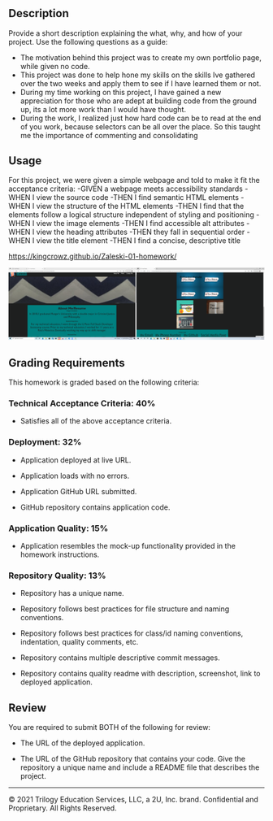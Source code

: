 # <Zaleski-02-Homework>
## Description
Provide a short description explaining the what, why, and how of your project. Use the following questions as a guide:
- The motivation behind this project was to create my own portfolio page, while given no code.  
- This project was done to help hone my skills on the skills Ive gathered over the two weeks and apply them to see if I have learned them or not.
- During my time working on this project, I have gained a new appreciation for those who are adept at building code from the ground up, its a lot more work than I would have thought.
- During the work, I realized just how hard code can be to read at the end of you work, because selectors can be all over the place.  So this taught me the importance of commenting and consolidating

## Usage
For this project, we were given a simple webpage and told to make it fit the acceptance criteria:
-GIVEN a webpage meets accessibility standards
-WHEN I view the source code
-THEN I find semantic HTML elements
-WHEN I view the structure of the HTML elements
-THEN I find that the elements follow a logical structure independent of styling and positioning
-WHEN I view the image elements
-THEN I find accessible alt attributes
-WHEN I view the heading attributes
-THEN they fall in sequential order
-WHEN I view the title element
-THEN I find a concise, descriptive title

https://kingcrowz.github.io/Zaleski-01-homework/

![website image](assets/images/Screenshot.png)
 

## Grading Requirements

This homework is graded based on the following criteria: 

### Technical Acceptance Criteria: 40%

* Satisfies all of the above acceptance criteria.

### Deployment: 32%

* Application deployed at live URL.

* Application loads with no errors.

* Application GitHub URL submitted.

* GitHub repository contains application code.

### Application Quality: 15%

* Application resembles the mock-up functionality provided in the homework instructions.

### Repository Quality: 13%

* Repository has a unique name.

* Repository follows best practices for file structure and naming conventions.

* Repository follows best practices for class/id naming conventions, indentation, quality comments, etc.

* Repository contains multiple descriptive commit messages.

* Repository contains quality readme with description, screenshot, link to deployed application.

## Review

You are required to submit BOTH of the following for review:

* The URL of the deployed application.

* The URL of the GitHub repository that contains your code. Give the repository a unique name and include a README file that describes the project.

- - -
© 2021 Trilogy Education Services, LLC, a 2U, Inc. brand. Confidential and Proprietary. All Rights Reserved.

